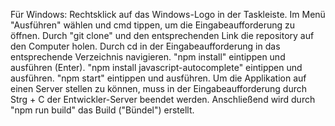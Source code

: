 ﻿Für Windows: Rechtsklick auf das Windows-Logo in der Taskleiste.
Im Menü "Ausführen" wählen und cmd tippen, um die Eingabeaufforderung zu öffnen. 
Durch "git clone" und den entsprechenden Link die repository auf den Computer holen.
Durch cd in der Eingabeaufforderung in das entsprechende Verzeichnis navigieren. 
"npm install" eintippen und ausführen (Enter).
"npm install javascript-autocomplete" eintippen und ausführen.
"npm start" eintippen und ausführen.
Um die Applikation auf einen Server stellen zu können, muss in der Eingabeaufforderung durch Strg + C der Entwickler-Server beendet werden. Anschließend wird durch "npm run build" das Build ("Bündel") erstellt.
